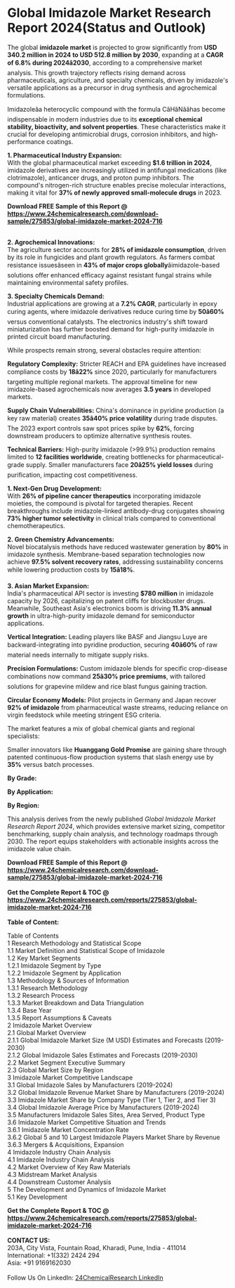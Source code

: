 <h1>Global Imidazole Market Research Report 2024(Status and Outlook)</h1><p>The global <strong>imidazole market</strong> is projected to grow significantly from <strong>USD 340.2 million in 2024 to USD 512.8 million by 2030</strong>, expanding at a <strong>CAGR of 6.8% during 2024â2030</strong>, according to a comprehensive market analysis. This growth trajectory reflects rising demand across pharmaceuticals, agriculture, and specialty chemicals, driven by imidazole's versatile applications as a precursor in drug synthesis and agrochemical formulations.</p><p>Imidazoleâa heterocyclic compound with the formula CâHâNââhas become indispensable in modern industries due to its <strong>exceptional chemical stability, bioactivity, and solvent properties</strong>. These characteristics make it crucial for developing antimicrobial drugs, corrosion inhibitors, and high-performance coatings.</p><p><strong>1. Pharmaceutical Industry Expansion:</strong><br>
With the global pharmaceutical market exceeding <strong>$1.6 trillion in 2024</strong>, imidazole derivatives are increasingly utilized in antifungal medications (like clotrimazole), anticancer drugs, and proton pump inhibitors. The compound's nitrogen-rich structure enables precise molecular interactions, making it vital for <strong>37% of newly approved small-molecule drugs</strong> in 2023.</p><div><b>Download FREE Sample of this Report @ 
            <a href="https://www.24chemicalresearch.com/download-sample/275853/global-imidazole-market-2024-716">
            https://www.24chemicalresearch.com/download-sample/275853/global-imidazole-market-2024-716</a></b></div><br><p><strong>2. Agrochemical Innovations:</strong><br>
The agriculture sector accounts for <strong>28% of imidazole consumption</strong>, driven by its role in fungicides and plant growth regulators. As farmers combat resistance issuesâseen in <strong>43% of major crops globally</strong>âimidazole-based solutions offer enhanced efficacy against resistant fungal strains while maintaining environmental safety profiles.</p><p><strong>3. Specialty Chemicals Demand:</strong><br>
Industrial applications are growing at a <strong>7.2% CAGR</strong>, particularly in epoxy curing agents, where imidazole derivatives reduce curing time by <strong>50â60%</strong> versus conventional catalysts. The electronics industry's shift toward miniaturization has further boosted demand for high-purity imidazole in printed circuit board manufacturing.</p><p>While prospects remain strong, several obstacles require attention:</p><p><strong>Regulatory Complexity:</strong> Stricter REACH and EPA guidelines have increased compliance costs by <strong>18â22%</strong> since 2020, particularly for manufacturers targeting multiple regional markets. The approval timeline for new imidazole-based agrochemicals now averages <strong>3.5 years</strong> in developed markets.</p><p><strong>Supply Chain Vulnerabilities:</strong> China's dominance in pyridine production (a key raw material) creates <strong>35â40% price volatility</strong> during trade disputes. The 2023 export controls saw spot prices spike by <strong>62%</strong>, forcing downstream producers to optimize alternative synthesis routes.</p><p><strong>Technical Barriers:</strong> High-purity imidazole (&gt;99.9%) production remains limited to <strong>12 facilities worldwide</strong>, creating bottlenecks for pharmaceutical-grade supply. Smaller manufacturers face <strong>20â25% yield losses</strong> during purification, impacting cost competitiveness.</p><p><strong>1. Next-Gen Drug Development:</strong><br>
With <strong>26% of pipeline cancer therapeutics</strong> incorporating imidazole moieties, the compound is pivotal for targeted therapies. Recent breakthroughs include imidazole-linked antibody-drug conjugates showing <strong>73% higher tumor selectivity</strong> in clinical trials compared to conventional chemotherapeutics.</p><p><strong>2. Green Chemistry Advancements:</strong><br>
Novel biocatalysis methods have reduced wastewater generation by <strong>80%</strong> in imidazole synthesis. Membrane-based separation technologies now achieve <strong>97.5% solvent recovery rates</strong>, addressing sustainability concerns while lowering production costs by <strong>15â18%</strong>.</p><p><strong>3. Asian Market Expansion:</strong><br>
India's pharmaceutical API sector is investing <strong>$780 million</strong> in imidazole capacity by 2026, capitalizing on patent cliffs for blockbuster drugs. Meanwhile, Southeast Asia's electronics boom is driving <strong>11.3% annual growth</strong> in ultra-high-purity imidazole demand for semiconductor applications.</p><p><strong>Vertical Integration:</strong> Leading players like BASF and Jiangsu Luye are backward-integrating into pyridine production, securing <strong>40â60%</strong> of raw material needs internally to mitigate supply risks.</p><p><strong>Precision Formulations:</strong> Custom imidazole blends for specific crop-disease combinations now command <strong>25â30% price premiums</strong>, with tailored solutions for grapevine mildew and rice blast fungus gaining traction.</p><p><strong>Circular Economy Models:</strong> Pilot projects in Germany and Japan recover <strong>92% of imidazole</strong> from pharmaceutical waste streams, reducing reliance on virgin feedstock while meeting stringent ESG criteria.</p><p>The market features a mix of global chemical giants and regional specialists:</p><p>Smaller innovators like <strong>Huanggang Gold Promise</strong> are gaining share through patented continuous-flow production systems that slash energy use by <strong>35%</strong> versus batch processes.</p><p><strong>By Grade:</strong></p><p><strong>By Application:</strong></p><p><strong>By Region:</strong></p><p>This analysis derives from the newly published <em>Global Imidazole Market Research Report 2024</em>, which provides extensive market sizing, competitor benchmarking, supply chain analysis, and technology roadmaps through 2030. The report equips stakeholders with actionable insights across the imidazole value chain.</p><div><b>Download FREE Sample of this Report @ 
            <a href="https://www.24chemicalresearch.com/download-sample/275853/global-imidazole-market-2024-716">
            https://www.24chemicalresearch.com/download-sample/275853/global-imidazole-market-2024-716</a></b></div><br><div><b>Get the Complete Report & TOC @ 
            <a href="https://www.24chemicalresearch.com/reports/275853/global-imidazole-market-2024-716">
            https://www.24chemicalresearch.com/reports/275853/global-imidazole-market-2024-716</a></b></div><br>
            <b>Table of Content:</b><p>Table of Contents<br />
1 Research Methodology and Statistical Scope<br />
1.1 Market Definition and Statistical Scope of Imidazole<br />
1.2 Key Market Segments<br />
1.2.1 Imidazole Segment by Type<br />
1.2.2 Imidazole Segment by Application<br />
1.3 Methodology & Sources of Information<br />
1.3.1 Research Methodology<br />
1.3.2 Research Process<br />
1.3.3 Market Breakdown and Data Triangulation<br />
1.3.4 Base Year<br />
1.3.5 Report Assumptions & Caveats<br />
2 Imidazole Market Overview<br />
2.1 Global Market Overview<br />
2.1.1 Global Imidazole Market Size (M USD) Estimates and Forecasts (2019-2030)<br />
2.1.2 Global Imidazole Sales Estimates and Forecasts (2019-2030)<br />
2.2 Market Segment Executive Summary<br />
2.3 Global Market Size by Region<br />
3 Imidazole Market Competitive Landscape<br />
3.1 Global Imidazole Sales by Manufacturers (2019-2024)<br />
3.2 Global Imidazole Revenue Market Share by Manufacturers (2019-2024)<br />
3.3 Imidazole Market Share by Company Type (Tier 1, Tier 2, and Tier 3)<br />
3.4 Global Imidazole Average Price by Manufacturers (2019-2024)<br />
3.5 Manufacturers Imidazole Sales Sites, Area Served, Product Type<br />
3.6 Imidazole Market Competitive Situation and Trends<br />
3.6.1 Imidazole Market Concentration Rate<br />
3.6.2 Global 5 and 10 Largest Imidazole Players Market Share by Revenue<br />
3.6.3 Mergers & Acquisitions, Expansion<br />
4 Imidazole Industry Chain Analysis<br />
4.1 Imidazole Industry Chain Analysis<br />
4.2 Market Overview of Key Raw Materials<br />
4.3 Midstream Market Analysis<br />
4.4 Downstream Customer Analysis<br />
5 The Development and Dynamics of Imidazole Market <br />
5.1 Key Development</p><div><b>Get the Complete Report & TOC @ 
            <a href="https://www.24chemicalresearch.com/reports/275853/global-imidazole-market-2024-716">
            https://www.24chemicalresearch.com/reports/275853/global-imidazole-market-2024-716</a></b></div><br><b>CONTACT US:</b><br>
            203A, City Vista, Fountain Road, Kharadi, Pune, India - 411014<br>
            International: +1(332) 2424 294<br>
            Asia: +91 9169162030 <br><br>
            Follow Us On LinkedIn: <a href="https://www.linkedin.com/company/24chemicalresearch/">24ChemicalResearch LinkedIn</a>